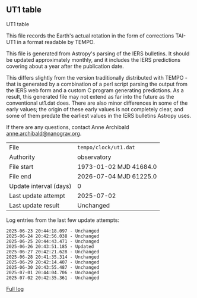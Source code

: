 
## UT1 table

UT1 table

This file records the Earth's actual rotation in the form of
corrections TAI-UT1 in a format readable by TEMPO.

This file is generated from Astropy's parsing of the IERS
bulletins. It should be updated approximately monthly, and it
includes the IERS predictions covering about a year after the
publication date.

This differs slightly from the version traditionally distributed
with TEMPO - that is generated by a combination of a perl script
parsing the output from the IERS web form and a custom C program
generating predictions. As a result, this generated file may not
extend as far into the future as the conventional ut1.dat does.
There are also minor differences in some of the early values; the
origin of these early values is not completely clear, and some of
them predate the earliest values in the IERS bulletins Astropy uses.

If there are any questions, contact Anne Archibald
<anne.archibald@nanograv.org>.

|     |     |
|:--- |:--- |
| File | `tempo/clock/ut1.dat` |
| Authority | observatory |
| File start | 1973-01-02 MJD 41684.0 |
| File end | 2026-07-04 MJD 61225.0 |
| Update interval (days) | 0 |
| Last update attempt | 2025-07-02 |
| Last update result | Unchanged |

Log entries from the last few update attempts:
```
2025-06-23 20:44:18.097 - Unchanged
2025-06-24 20:42:56.038 - Unchanged
2025-06-25 20:44:43.471 - Unchanged
2025-06-26 20:43:51.185 - Updated
2025-06-27 20:42:21.628 - Unchanged
2025-06-28 20:41:35.314 - Unchanged
2025-06-29 20:42:14.407 - Unchanged
2025-06-30 20:43:55.487 - Unchanged
2025-07-01 20:44:04.706 - Unchanged
2025-07-02 20:42:35.361 - Unchanged
```
[Full log](https://raw.githubusercontent.com/ipta/pulsar-clock-corrections/main/log/tempo/clock/ut1.dat.log)
